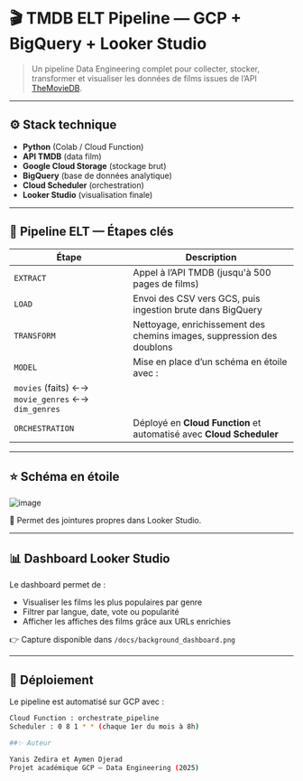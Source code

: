 # 🎬 TMDB ELT Pipeline — GCP + BigQuery + Looker Studio

> Un pipeline Data Engineering complet pour collecter, stocker, transformer et visualiser les données de films issues de l’API [TheMovieDB](https://www.themoviedb.org/).

---

## ⚙️ Stack technique

- **Python** (Colab / Cloud Function)
- **API TMDB** (data film)
- **Google Cloud Storage** (stockage brut)
- **BigQuery** (base de données analytique)
- **Cloud Scheduler** (orchestration)
- **Looker Studio** (visualisation finale)

---

## 🔁 Pipeline ELT — Étapes clés

| Étape        | Description |
|--------------|-------------|
| `EXTRACT`    | Appel à l’API TMDB (jusqu'à 500 pages de films) |
| `LOAD`       | Envoi des CSV vers GCS, puis ingestion brute dans BigQuery |
| `TRANSFORM`  | Nettoyage, enrichissement des chemins images, suppression des doublons |
| `MODEL`      | Mise en place d’un schéma en étoile avec :  
              `movies` (faits) ←→ `movie_genres` ←→ `dim_genres` |
| `ORCHESTRATION` | Déployé en **Cloud Function** et automatisé avec **Cloud Scheduler** |

---

## ⭐ Schéma en étoile
![image](https://github.com/user-attachments/assets/be8c2525-0d91-4b6e-b77a-5e4d72deac79)



📌 Permet des jointures propres dans Looker Studio.

---

## 📊 Dashboard Looker Studio

Le dashboard permet de :
- Visualiser les films les plus populaires par genre
- Filtrer par langue, date, vote ou popularité
- Afficher les affiches des films grâce aux URLs enrichies

👉 Capture disponible dans `/docs/background_dashboard.png`

---

## 🚀 Déploiement

Le pipeline est automatisé sur GCP avec :

```bash
Cloud Function : orchestrate_pipeline
Scheduler : 0 8 1 * * (chaque 1er du mois à 8h)

##✨ Auteur

Yanis Zedira et Aymen Djerad
Projet académique GCP — Data Engineering (2025)


